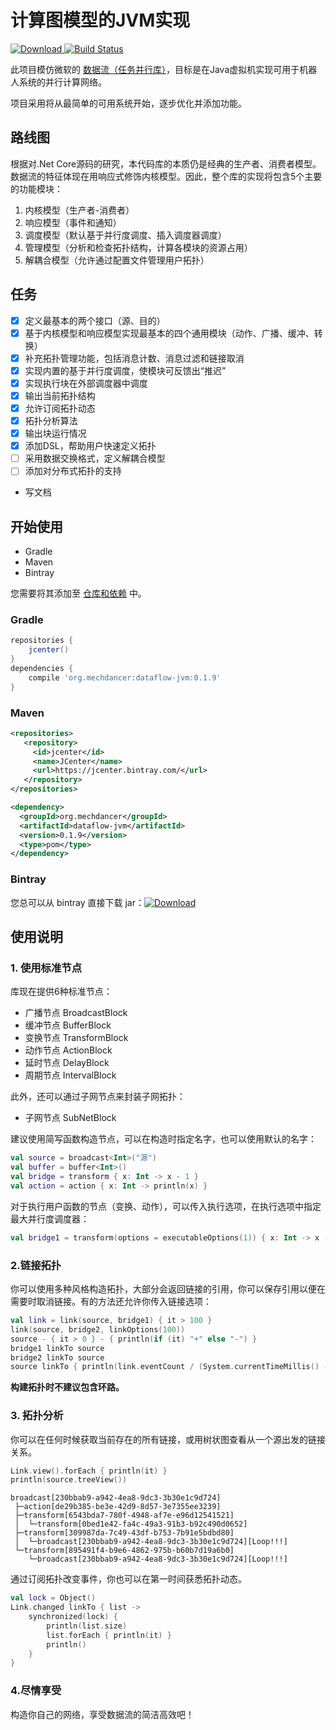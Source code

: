 # 计算图模型的JVM实现

[![Download](https://api.bintray.com/packages/mechdancer/maven/dataflow-jvm/images/download.svg) ](https://bintray.com/mechdancer/maven/dataflow-jvm/_latestVersion) [![Build Status](https://www.travis-ci.org/MechDancer/dataflow-jvm.svg?branch=master)](https://www.travis-ci.org/MechDancer/dataflow-jvm)

此项目模仿微软的 [数据流（任务并行库）](https://docs.microsoft.com/zh-cn/dotnet/standard/parallel-programming/dataflow-task-parallel-library?view=netcore-2.1)，目标是在Java虚拟机实现可用于机器人系统的并行计算网络。

项目采用将从最简单的可用系统开始，逐步优化并添加功能。

## 路线图

根据对.Net Core源码的研究，本代码库的本质仍是经典的生产者、消费者模型。数据流的特征体现在用响应式修饰内核模型。因此，整个库的实现将包含5个主要的功能模块：

1. 内核模型（生产者-消费者）
2. 响应模型（事件和通知）
3. 调度模型（默认基于并行度调度、插入调度器调度）
4. 管理模型（分析和检查拓扑结构，计算各模块的资源占用）
5. 解耦合模型（允许通过配置文件管理用户拓扑） 

## 任务

- [x] 定义最基本的两个接口（源、目的）
- [x] 基于内核模型和响应模型实现最基本的四个通用模块（动作、广播、缓冲、转换）
- [x] 补充拓扑管理功能，包括消息计数、消息过滤和链接取消
- [x] 实现内置的基于并行度调度，使模块可反馈出“推迟”
- [x] 实现执行块在外部调度器中调度
- [x] 输出当前拓扑结构
- [x] 允许订阅拓扑动态
- [x] 拓扑分析算法
- [x] 输出块运行情况
- [x] 添加DSL，帮助用户快速定义拓扑
- [ ] 采用数据交换格式，定义解耦合模型
- [ ] 添加对分布式拓扑的支持
* 写文档

## 开始使用

* Gradle
* Maven
* Bintray

您需要将其添加至  [仓库和依赖](https://docs.gradle.org/current/userguide/declaring_dependencies.html) 中。

### Gradle

```groovy
repositories {
    jcenter()
}
dependencies {
    compile 'org.mechdancer:dataflow-jvm:0.1.9'
}
```

### Maven

```xml
<repositories>
   <repository>
     <id>jcenter</id>
     <name>JCenter</name>
     <url>https://jcenter.bintray.com/</url>
   </repository>
</repositories>

<dependency>
  <groupId>org.mechdancer</groupId>
  <artifactId>dataflow-jvm</artifactId>
  <version>0.1.9</version>
  <type>pom</type>
</dependency>
```

### Bintray

您总可以从 bintray 直接下载 jar：[![Download](https://api.bintray.com/packages/mechdancer/maven/dataflow-jvm/images/download.svg) ](https://bintray.com/mechdancer/maven/dataflow-jvm/_latestVersion)

## 使用说明

### 1. 使用标准节点

库现在提供6种标准节点：

* 广播节点 BroadcastBlock
* 缓冲节点 BufferBlock
* 变换节点 TransformBlock
* 动作节点 ActionBlock
* 延时节点 DelayBlock
* 周期节点 IntervalBlock

此外，还可以通过子网节点来封装子网拓扑：

* 子网节点 SubNetBlock

建议使用简写函数构造节点，可以在构造时指定名字，也可以使用默认的名字：

```kotlin
val source = broadcast<Int>("源")
val buffer = buffer<Int>()
val bridge = transform { x: Int -> x - 1 }
val action = action { x: Int -> println(x) }
```

对于执行用户函数的节点（变换、动作），可以传入执行选项，在执行选项中指定最大并行度调度器：

```kotlin
val bridge1 = transform(options = executableOptions(1)) { x: Int -> x - 1 }
```

### 2.链接拓扑

你可以使用多种风格构造拓扑，大部分会返回链接的引用，你可以保存引用以便在需要时取消链接。有的方法还允许你传入链接选项：

```kotlin
val link = link(source, bridge1) { it > 100 }
link(source, bridge2, linkOptions(100))
source - { it > 0 } - { println(if (it) "+" else "-") }
bridge1 linkTo source
bridge2 linkTo source
source linkTo { println(link.eventCount / (System.currentTimeMillis() - begin)) }
```

**构建拓扑时不建议包含环路。**

### 3. 拓扑分析

你可以在任何时候获取当前存在的所有链接，或用树状图查看从一个源出发的链接关系。

```kotlin
Link.view().forEach { println(it) }
println(source.treeView())
```

```
broadcast[230bbab9-a942-4ea8-9dc3-3b30e1c9d724]
 ├─action[de29b385-be3e-42d9-8d57-3e7355ee3239]
 ├─transform[6543bda7-780f-4948-af7e-e96d12541521]
 │  └─transform[0bed1e42-fa4c-49a3-91b3-b92c490d0652]
 ├─transform[309987da-7c49-43df-b753-7b91e5bdbd80]
 │  └─broadcast[230bbab9-a942-4ea8-9dc3-3b30e1c9d724][Loop!!!]
 └─transform[895491f4-b9e6-4862-975b-b60b7d19a6b0]
    └─broadcast[230bbab9-a942-4ea8-9dc3-3b30e1c9d724][Loop!!!]
```

通过订阅拓扑改变事件，你也可以在第一时间获悉拓扑动态。

```kotlin
val lock = Object()
Link.changed linkTo { list ->
	synchronized(lock) {
		println(list.size)
		list.forEach { println(it) }
		println()
	}
}
```

### 4.尽情享受

构造你自己的网络，享受数据流的简洁高效吧！
